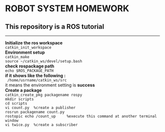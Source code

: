 # ROBOT SYSTEM HOMEWORK

## This repository is a ROS tutorial
-------------------------------------------------------------
**Initialize the ros workspace**   
 `catkin_init_workspace`  
**Environment setup**  
 `catkin_make`    
`source ~/catkin_ws/devel/setup.bash`  
**check rospackage path**  
   `echo $ROS_PACKAGE_PATH`  
 **if it shows like the following :**  
  ` /home/usrname/catkin_ws/src`  
 it means the environment setting is **success**  
 **Create a package**  
 `catkin_create_pkg packagename rospy`  
 `mkdir scripts`  
 `cd scripts`  
 `vi count.py  %create a publisher`  
 `rosrun packagename count.py`  
 `rostopic echo /count_up     %execute this command at another terminal window`  
  `vi twice.py  %create a subscriber`  
  
 
